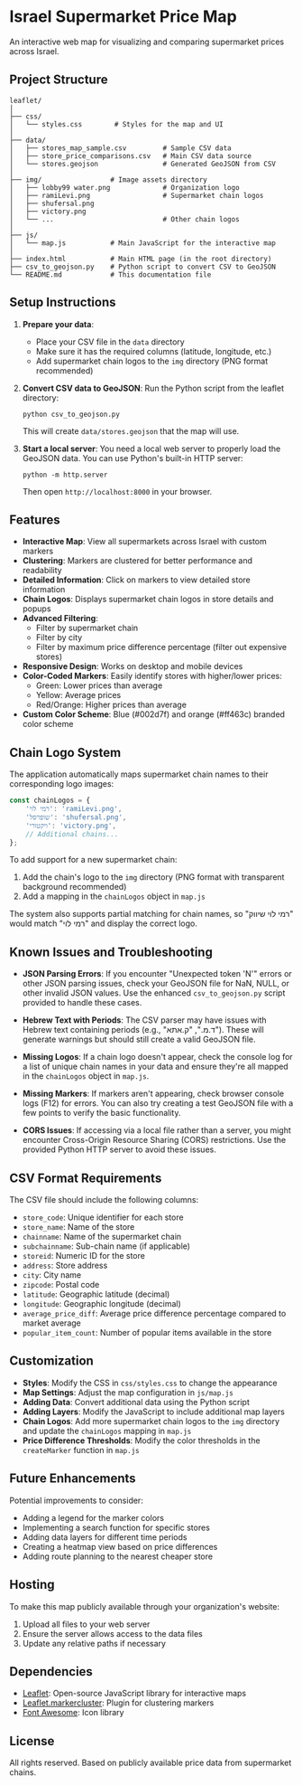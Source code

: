 # Israel Supermarket Price Map

An interactive web map for visualizing and comparing supermarket prices across Israel.

## Project Structure

```
leaflet/
│
├── css/
│   └── styles.css        # Styles for the map and UI
│
├── data/
│   ├── stores_map_sample.csv         # Sample CSV data
│   ├── store_price_comparisons.csv   # Main CSV data source
│   └── stores.geojson                # Generated GeoJSON from CSV
│
├── img/                 # Image assets directory
│   ├── lobby99 water.png             # Organization logo
│   ├── ramiLevi.png                  # Supermarket chain logos
│   ├── shufersal.png
│   ├── victory.png
│   └── ...                           # Other chain logos
│
├── js/
│   └── map.js           # Main JavaScript for the interactive map
│
├── index.html           # Main HTML page (in the root directory)
├── csv_to_geojson.py    # Python script to convert CSV to GeoJSON
└── README.md            # This documentation file
```

## Setup Instructions

1. **Prepare your data**:
   - Place your CSV file in the `data` directory
   - Make sure it has the required columns (latitude, longitude, etc.)
   - Add supermarket chain logos to the `img` directory (PNG format recommended)

2. **Convert CSV data to GeoJSON**:
   Run the Python script from the leaflet directory:
   ```
   python csv_to_geojson.py
   ```
   This will create `data/stores.geojson` that the map will use.

3. **Start a local server**:
   You need a local web server to properly load the GeoJSON data. You can use Python's built-in HTTP server:
   ```
   python -m http.server
   ```
   Then open `http://localhost:8000` in your browser.

## Features

- **Interactive Map**: View all supermarkets across Israel with custom markers
- **Clustering**: Markers are clustered for better performance and readability
- **Detailed Information**: Click on markers to view detailed store information
- **Chain Logos**: Displays supermarket chain logos in store details and popups
- **Advanced Filtering**:
  - Filter by supermarket chain
  - Filter by city
  - Filter by maximum price difference percentage (filter out expensive stores)
- **Responsive Design**: Works on desktop and mobile devices
- **Color-Coded Markers**: Easily identify stores with higher/lower prices:
  - Green: Lower prices than average
  - Yellow: Average prices
  - Red/Orange: Higher prices than average
- **Custom Color Scheme**: Blue (#002d7f) and orange (#ff463c) branded color scheme

## Chain Logo System

The application automatically maps supermarket chain names to their corresponding logo images:

```javascript
const chainLogos = {
    'רמי לוי': 'ramiLevi.png',
    'שופרסל': 'shufersal.png',
    'ויקטורי': 'victory.png',
    // Additional chains...
};
```

To add support for a new supermarket chain:
1. Add the chain's logo to the `img` directory (PNG format with transparent background recommended)
2. Add a mapping in the `chainLogos` object in `map.js`

The system also supports partial matching for chain names, so "רמי לוי שיווק" would match "רמי לוי" and display the correct logo.

## Known Issues and Troubleshooting

- **JSON Parsing Errors**: If you encounter "Unexpected token 'N'" errors or other JSON parsing issues, check your GeoJSON file for NaN, NULL, or other invalid JSON values. Use the enhanced `csv_to_geojson.py` script provided to handle these cases.

- **Hebrew Text with Periods**: The CSV parser may have issues with Hebrew text containing periods (e.g., "ד.מ.", "ק.אתא"). These will generate warnings but should still create a valid GeoJSON file.

- **Missing Logos**: If a chain logo doesn't appear, check the console log for a list of unique chain names in your data and ensure they're all mapped in the `chainLogos` object in `map.js`.

- **Missing Markers**: If markers aren't appearing, check browser console logs (F12) for errors. You can also try creating a test GeoJSON file with a few points to verify the basic functionality.

- **CORS Issues**: If accessing via a local file rather than a server, you might encounter Cross-Origin Resource Sharing (CORS) restrictions. Use the provided Python HTTP server to avoid these issues.

## CSV Format Requirements

The CSV file should include the following columns:

- `store_code`: Unique identifier for each store
- `store_name`: Name of the store
- `chainname`: Name of the supermarket chain
- `subchainname`: Sub-chain name (if applicable)
- `storeid`: Numeric ID for the store
- `address`: Store address
- `city`: City name
- `zipcode`: Postal code
- `latitude`: Geographic latitude (decimal)
- `longitude`: Geographic longitude (decimal)
- `average_price_diff`: Average price difference percentage compared to market average
- `popular_item_count`: Number of popular items available in the store

## Customization

- **Styles**: Modify the CSS in `css/styles.css` to change the appearance
- **Map Settings**: Adjust the map configuration in `js/map.js`
- **Adding Data**: Convert additional data using the Python script
- **Adding Layers**: Modify the JavaScript to include additional map layers
- **Chain Logos**: Add more supermarket chain logos to the `img` directory and update the `chainLogos` mapping in `map.js`
- **Price Difference Thresholds**: Modify the color thresholds in the `createMarker` function in `map.js`

## Future Enhancements

Potential improvements to consider:
- Adding a legend for the marker colors
- Implementing a search function for specific stores
- Adding data layers for different time periods
- Creating a heatmap view based on price differences
- Adding route planning to the nearest cheaper store

## Hosting

To make this map publicly available through your organization's website:

1. Upload all files to your web server
2. Ensure the server allows access to the data files
3. Update any relative paths if necessary

## Dependencies

- [Leaflet](https://leafletjs.com/): Open-source JavaScript library for interactive maps
- [Leaflet.markercluster](https://github.com/Leaflet/Leaflet.markercluster): Plugin for clustering markers
- [Font Awesome](https://fontawesome.com/): Icon library

## License

All rights reserved. Based on publicly available price data from supermarket chains.